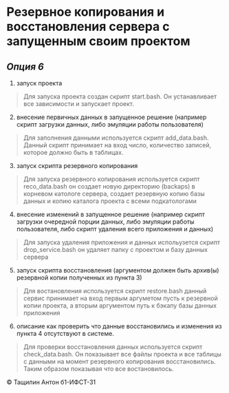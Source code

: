  
# Резервное копирования и восстановления сервера с запущенным своим проектом
## *Опция 6* 

1. запуск проекта
> Для запуска проекта создан скрипт start.bash. Он устанавливает все зависимости и запускает проект.
2. внесение первичных данных в запущенное решение (например скрипт загрузки данных, либо эмуляции работы пользователя)
> Для заполнения данными используется скрипт add_data.bash. Данный скрипт принимает на вход число, количество записей, которое должно быть в таблицах.
3. запуск скрипта резервного копирования
> Для запуска резервного копирования используется скрипт reco_data.bash он создает новую директорию (backaps) в корневом катологе сервера, создает резервную копию базы данных и копию каталога проекта с всеми подкатологами 
4. внесение изменений в запущенное решение (например скрипт загрузки очередной порции данных, либо эмуляции работы пользователя, либо скрипт удаления всего приложения и данных)
> Для запуска удаления приложения и данных испольузется скрипт drop_service.bash он удаляет папку с проектом и базу данных сервера
5. запуск скрипта восстановления (аргументом должен быть архив(ы) резервной копии полученных из пункта 3)
> Для востановления используется скрипт restore.bash данный сервис принимает на вход первым аргуметом пусть к резервной копии проекта, а вторым аргументом путь к бэкапу базы данных приложения 
6. описание как проверить что данные восстановились и изменения из пункта 4 отсутствуют в системе.
> Для проверки восстановления данных используется скрипт check_data.bash. Он показывает  все файлы проекта и все таблицы с данными на момент резервного копирования восстановились. Таким образом показывая что все востановилось.

&#169; Тащилин Антон б1-ИФСТ-31